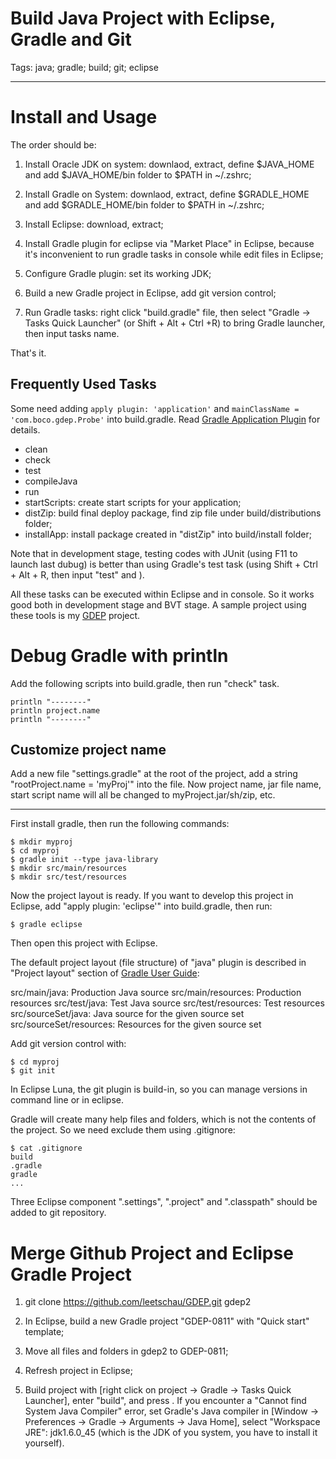 # Build Java Project with Eclipse, Gradle and Git
Tags: java; gradle; build; git; eclipse

------

# Install and Usage

The order should be:

1. Install Oracle JDK on system: downlaod, extract, define $JAVA_HOME
   and add $JAVA_HOME/bin folder to $PATH in ~/.zshrc;

1. Install Gradle on System: downlaod, extract, define $GRADLE_HOME
   and add $GRADLE_HOME/bin folder to $PATH in ~/.zshrc;

1. Install Eclipse: download, extract;

1. Install Gradle plugin for eclipse via "Market Place" in Eclipse,
   because it's inconvenient to run gradle tasks in console while edit files in Eclipse;

1. Configure Gradle plugin: set its working JDK;

1. Build a new Gradle project in Eclipse, add git version control;

1. Run Gradle tasks: right click "build.gradle" file,
   then select "Gradle -> Tasks Quick Launcher" (or Shift + Alt + Ctrl +R) to
   bring Gradle launcher, then input tasks name.

That's it.

## Frequently Used Tasks

Some need adding `apply plugin: 'application'` and
`mainClassName = 'com.boco.gdep.Probe'` into build.gradle.
Read [Gradle Application Plugin](http://www.gradle.org/docs/current/userguide/application_plugin.html) for details.

* clean
* check
* test
* compileJava
* run
* startScripts: create start scripts for your application;
* distZip: build final deploy package, find zip file under build/distributions folder;
* installApp: install package created in "distZip" into build/install folder;

Note that in development stage, testing codes with JUnit
(using F11 to launch last dubug) is better than using Gradle's test task
(using Shift + Ctrl + Alt + R, then input "test" and <Enter>).

All these tasks can be executed within Eclipse and in console.
So it works good both in development stage and BVT stage.
A sample project using these tools is my [GDEP](https://github.com/leetschau/GDEP) project.

# Debug Gradle with println

Add the following scripts into build.gradle, then run "check" task.

    println "--------"
    println project.name
    println "--------"

## Customize project name

Add a new file "settings.gradle" at the root of the project,
add a string "rootProject.name = 'myProj'" into the file.
Now project name, jar file name,
start script name will all be changed to myProject.jar/sh/zip, etc.

------

First install gradle, then run the following commands:

    $ mkdir myproj
    $ cd myproj
    $ gradle init --type java-library
    $ mkdir src/main/resources
    $ mkdir src/test/resources

Now the project layout is ready.
If you want to develop this project in Eclipse,
add "apply plugin: 'eclipse'" into build.gradle, then run:
 
    $ gradle eclipse

Then open this project with Eclipse.

The default project layout (file structure) of "java" plugin is described
in "Project layout" section of [Gradle User Guide](http://www.gradle.org/docs/current/userguide/userguide.html):

src/main/java:           Production Java source
src/main/resources:      Production resources
src/test/java:           Test Java source
src/test/resources:      Test resources
src/sourceSet/java:      Java source for the given source set
src/sourceSet/resources: Resources for the given source set

Add git version control with:

    $ cd myproj
    $ git init

In Eclipse Luna, the git plugin is build-in,
so you can manage versions in command line or in eclipse.

Gradle will create many help files and folders,
which is not the contents of the project.
So we need exclude them using .gitignore:

    $ cat .gitignore
    build
    .gradle
    gradle
    ...

Three Eclipse component ".settings",
".project" and ".classpath" should be added to git repository.

# Merge Github Project and Eclipse Gradle Project

1. git clone https://github.com/leetschau/GDEP.git gdep2 

1. In Eclipse, build a new Gradle project "GDEP-0811" with "Quick start" template;

1. Move all files and folders in gdep2 to GDEP-0811;

1. Refresh project in Eclipse;

1. Build project with [right click on project -> Gradle -> Tasks Quick Launcher],
   enter "build", and press <Enter>.
   If you encounter a "Cannot find System Java Compiler" error,
   set Gradle's Java compiler in [Window -> Preferences -> Gradle -> Arguments -> Java Home],
   select "Workspace JRE": jdk1.6.0_45 (which is the JDK of you system,
   you have to install it yourself).
